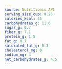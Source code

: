```yaml
---
source: Nutritionix API
serving_size_cup: 0.25
calories_kcal: 45
carbohydrates_g: 11.6
sugar_g: 0.7
fiber_g: 7.1
protein_g: 1.5
fat_g: 0.7
saturated_fat_g: 0.3
cholesterol_mg: 0
sodium_mg: 4
net_carbohydrates_g: 4.5
---
```


